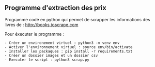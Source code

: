 ## Programme d'extraction des prix

Programme codé en python qui permet de scrapper les informations des livres de : http://books.toscrape.com

Pour éxecuter le programme :

    - Créer un environement virtuel : python3 -m venv env
    - Activer l'environnement virtuel : source env/bin/activate
    - Installer les packaques : pip install -r requirements.txt
    - Créer un dossier images et un dossier csv
    - Executer le script : python3 scrap.py
